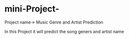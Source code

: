 # mini-Project-
Project name-> Music Genre and Artist Prediction

In this Project it will predict the song geners and artist name 
